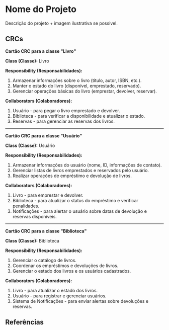 # Nome do Projeto

Descrição do projeto + imagem ilustrativa se possivel.

## CRCs

**Cartão CRC para a classe "Livro"**

**Class (Classe):** Livro

**Responsibility (Responsabilidades):**
1. Armazenar informações sobre o livro (título, autor, ISBN, etc.).
2. Manter o estado do livro (disponível, emprestado, reservado).
3. Gerenciar operações básicas do livro (emprestar, devolver, reservar).

**Collaborators (Colaboradores):**
1. Usuário - para pegar o livro emprestado e devolver.
2. Biblioteca - para verificar a disponibilidade e atualizar o estado.
3. Reservas - para gerenciar as reservas dos livros.

---

**Cartão CRC para a classe "Usuário"**

**Class (Classe):** Usuário

**Responsibility (Responsabilidades):**
1. Armazenar informações do usuário (nome, ID, informações de contato).
2. Gerenciar listas de livros emprestados e reservados pelo usuário.
3. Realizar operações de empréstimo e devolução de livros.

**Collaborators (Colaboradores):**
1. Livro - para emprestar e devolver.
2. Biblioteca - para atualizar o status do empréstimo e verificar penalidades.
3. Notificações - para alertar o usuário sobre datas de devolução e reservas disponíveis.

---

**Cartão CRC para a classe "Biblioteca"**

**Class (Classe):** Biblioteca

**Responsibility (Responsabilidades):**
1. Gerenciar o catálogo de livros.
2. Coordenar os empréstimos e devoluções de livros.
3. Gerenciar o estado dos livros e os usuários cadastrados.

**Collaborators (Colaboradores):**
1. Livro - para atualizar o estado dos livros.
2. Usuário - para registrar e gerenciar usuários.
3. Sistema de Notificações - para enviar alertas sobre devoluções e reservas.

## Referências
